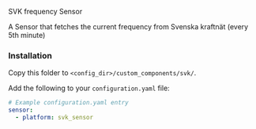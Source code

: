  SVK frequency Sensor

A Sensor that fetches the current frequency from Svenska kraftnät (every 5th minute)

### Installation

Copy this folder to `<config_dir>/custom_components/svk/`.

Add the following to your `configuration.yaml` file:

```yaml
# Example configuration.yaml entry
sensor:
  - platform: svk_sensor

```